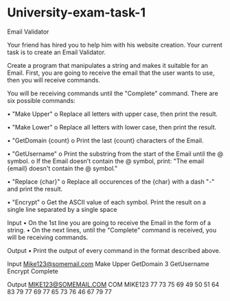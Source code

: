 # University-exam-task-1

Email Validator

Your friend has hired you to help him with his website creation. Your current task is to create an Email Validator.

Create a program that manipulates a string and makes it suitable for an Email. First, you are going to receive the email that the user wants to use, then you will receive commands.

You will be receiving commands until the "Complete" command. There are six possible commands:

•	"Make Upper"
o	Replace all letters with upper case, then print the result. 

•	"Make Lower"
o	Replace all letters with lower case, then print the result.

•	"GetDomain {count}
o	Print the last {count} characters of the Email.

•	"GetUsername"
o	Print the substring from the start of the Email until the @ symbol.
o	If the Email doesn’t contain the @ symbol, print: 
"The email {email} doesn't contain the @ symbol."

•	"Replace {char}"
o	Replace all occurences of the {char} with a dash "-" and print the result.

•	"Encrypt"
o	Get the ASCII value of each symbol. Print the result on a single line separated by a single space






Input
•	On the 1st line you are going to receive the Email in the form of a string.
•	On the next lines, until the "Complete" command is received, you will be receiving commands.






Output
•	Print the output of every command in the format described above.







Input
Mike123@somemail.com
Make Upper
GetDomain 3
GetUsername
Encrypt
Complete


Output
MIKE123@SOMEMAIL.COM
COM
MIKE123
77 73 75 69 49 50 51 64 83 79 77 69 77 65 73 76 46 67 79 77






